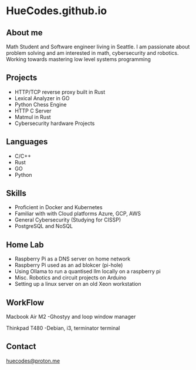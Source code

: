# HueCodes.github.io


## About me
Math Student and Software engineer living in Seattle. I am passionate about problem solving and am interested in math, cybersecurity and robotics. Working towards mastering low level systems programming

## Projects
- HTTP/TCP reverse proxy built in Rust
- Lexical Analyzer in GO
- Python Chess Engine 
- HTTP C Server 
- Matmul in Rust
- Cybersecurity hardware Projects


## Languages
- C/C++
- Rust
- GO
- Python

## Skills
- Proficient in Docker and Kubernetes 
- Familiar with with Cloud platforms Azure, GCP, AWS
- General Cybersecurity (Studying for CISSP)
- PostgreSQL and NoSQL

## Home Lab
- Raspberry Pi as a DNS server on home network 
- Raspberry Pi used as an ad blokcer (pi-hole)
- Using Ollama to run a quantised llm locally on a raspberry pi 
- Misc. Robotics and circuit projects on Arduino 
- Setting up a linux server on an old Xeon workstation 

## WorkFlow
Macbook Air M2
-Ghostyy and loop window manager 

Thinkpad T480
-Debian, i3, terminator terminal


## Contact
huecodes@proton.me

